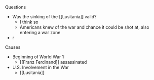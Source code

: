 Questions
- Was the sinking of the [[Lusitania]] valid?
	- I think so
	- Americans knew of the war and chance it could be shot at, also entering a war zone
- r




Causes
- Beginning of World War 1
	- [[Franz Ferdinand]] assassinated
- U.S. Involvement in the War
	- [[Lusitania]]
